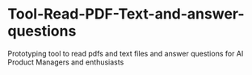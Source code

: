 # Tool-Read-PDF-Text-and-answer-questions
Prototyping tool to read pdfs and text files and answer questions for AI Product Managers and enthusiasts 
